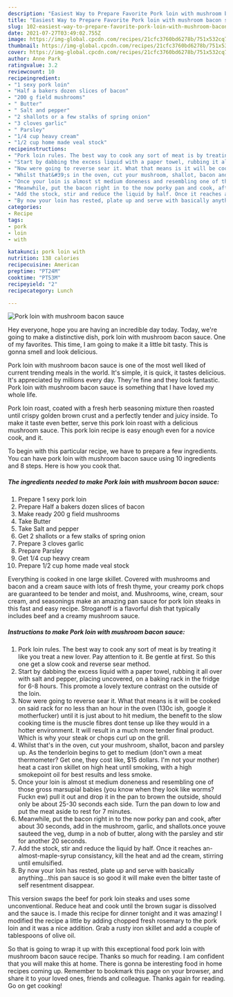 ```yaml
---
description: "Easiest Way to Prepare Favorite Pork loin with mushroom bacon sauce"
title: "Easiest Way to Prepare Favorite Pork loin with mushroom bacon sauce"
slug: 102-easiest-way-to-prepare-favorite-pork-loin-with-mushroom-bacon-sauce
date: 2021-07-27T03:49:02.755Z
image: https://img-global.cpcdn.com/recipes/21cfc3760bd6278b/751x532cq70/pork-loin-with-mushroom-bacon-sauce-recipe-main-photo.jpg
thumbnail: https://img-global.cpcdn.com/recipes/21cfc3760bd6278b/751x532cq70/pork-loin-with-mushroom-bacon-sauce-recipe-main-photo.jpg
cover: https://img-global.cpcdn.com/recipes/21cfc3760bd6278b/751x532cq70/pork-loin-with-mushroom-bacon-sauce-recipe-main-photo.jpg
author: Anne Park
ratingvalue: 3.2
reviewcount: 10
recipeingredient:
- "1 sexy pork loin"
- "Half a bakers dozen slices of bacon"
- "200 g field mushrooms"
- " Butter"
- " Salt and pepper"
- "2 shallots or a few stalks of spring onion"
- "3 cloves garlic"
- " Parsley"
- "1/4 cup heavy cream"
- "1/2 cup home made veal stock"
recipeinstructions:
- "Pork loin rules. The best way to cook any sort of meat is by treating it like you treat a new lover. Pay attention to it. Be gentle at first. So this one get a slow cook and reverse sear method."
- "Start by dabbing the excess liquid with a paper towel, rubbing it all over with salt and pepper, placing uncovered, on a baking rack in the fridge for 6-8 hours. This promote a lovely texture contrast on the outside of the loin."
- "Now were going to reverse sear it. What that means is it will be cooked on said rack for no less than an hour in the oven (130c ish, google it motherfucker) until it is just about to hit medium, the benefit to the slow cooking time is the muscle fibres dont tense up like they would in a hotter environment. It will result in a much more tender final product. Which is why your steak or chops curl up on the grill."
- "Whilst that&#39;s in the oven, cut your mushroom, shallot, bacon and parsley up. As the tenderloin begins to get to medium (don&#39;t own a meat thermometer? Get one, they cost like, $15 dollars. I&#39;m not your mother) heat a cast iron skillet on high heat until smoking, with a high smokepoint oil for best results and less smoke."
- "Once your loin is almost st medium doneness and resembling one of those gross marsupial babies (you know when they look like worms? Fuckn ew) pull it out and drop it in the pan to brown the outside, should only be about 25-30 seconds each side. Turn the pan down to low and put the meat aside to rest for 7 minutes."
- "Meanwhile, put the bacon right in to the now porky pan and cook, after about 30 seconds, add in the mushroom, garlic, and shallots.once youve sauteed the veg, dump in a nob of butter, along with the parsley and stir for another 20 seconds."
- "Add the stock, stir and reduce the liquid by half. Once it reaches an-almost-maple-syrup consistancy, kill the heat and ad the cream, stirring until emulsified."
- "By now your loin has rested, plate up and serve with basically anything...this pan sauce is so good it will make even the bitter taste of self resentment disappear."
categories:
- Recipe
tags:
- pork
- loin
- with

katakunci: pork loin with 
nutrition: 138 calories
recipecuisine: American
preptime: "PT24M"
cooktime: "PT53M"
recipeyield: "2"
recipecategory: Lunch

---
```



![Pork loin with mushroom bacon sauce](https://img-global.cpcdn.com/recipes/21cfc3760bd6278b/751x532cq70/pork-loin-with-mushroom-bacon-sauce-recipe-main-photo.jpg)

Hey everyone, hope you are having an incredible day today. Today, we're going to make a distinctive dish, pork loin with mushroom bacon sauce. One of my favorites. This time, I am going to make it a little bit tasty. This is gonna smell and look delicious.

Pork loin with mushroom bacon sauce is one of the most well liked of current trending meals in the world. It's simple, it is quick, it tastes delicious. It's appreciated by millions every day. They're fine and they look fantastic. Pork loin with mushroom bacon sauce is something that I have loved my whole life.

Pork loin roast, coated with a fresh herb seasoning mixture then roasted until crispy golden brown crust and a perfectly tender and juicy inside. To make it taste even better, serve this pork loin roast with a delicious mushroom sauce. This pork loin recipe is easy enough even for a novice cook, and it.


To begin with this particular recipe, we have to prepare a few ingredients. You can have pork loin with mushroom bacon sauce using 10 ingredients and 8 steps. Here is how you cook that.

<!--inarticleads1-->

##### The ingredients needed to make Pork loin with mushroom bacon sauce:

1. Prepare 1 sexy pork loin
1. Prepare Half a bakers dozen slices of bacon
1. Make ready 200 g field mushrooms
1. Take  Butter
1. Take  Salt and pepper
1. Get 2 shallots or a few stalks of spring onion
1. Prepare 3 cloves garlic
1. Prepare  Parsley
1. Get 1/4 cup heavy cream
1. Prepare 1/2 cup home made veal stock


Everything is cooked in one large skillet. Covered with mushrooms and bacon and a cream sauce with lots of fresh thyme, your creamy pork chops are guaranteed to be tender and moist, and. Mushrooms, wine, cream, sour cream, and seasonings make an amazing pan sauce for pork loin steaks in this fast and easy recipe. Stroganoff is a flavorful dish that typically includes beef and a creamy mushroom sauce. 

<!--inarticleads2-->

##### Instructions to make Pork loin with mushroom bacon sauce:

1. Pork loin rules. The best way to cook any sort of meat is by treating it like you treat a new lover. Pay attention to it. Be gentle at first. So this one get a slow cook and reverse sear method.
1. Start by dabbing the excess liquid with a paper towel, rubbing it all over with salt and pepper, placing uncovered, on a baking rack in the fridge for 6-8 hours. This promote a lovely texture contrast on the outside of the loin.
1. Now were going to reverse sear it. What that means is it will be cooked on said rack for no less than an hour in the oven (130c ish, google it motherfucker) until it is just about to hit medium, the benefit to the slow cooking time is the muscle fibres dont tense up like they would in a hotter environment. It will result in a much more tender final product. Which is why your steak or chops curl up on the grill.
1. Whilst that&#39;s in the oven, cut your mushroom, shallot, bacon and parsley up. As the tenderloin begins to get to medium (don&#39;t own a meat thermometer? Get one, they cost like, $15 dollars. I&#39;m not your mother) heat a cast iron skillet on high heat until smoking, with a high smokepoint oil for best results and less smoke.
1. Once your loin is almost st medium doneness and resembling one of those gross marsupial babies (you know when they look like worms? Fuckn ew) pull it out and drop it in the pan to brown the outside, should only be about 25-30 seconds each side. Turn the pan down to low and put the meat aside to rest for 7 minutes.
1. Meanwhile, put the bacon right in to the now porky pan and cook, after about 30 seconds, add in the mushroom, garlic, and shallots.once youve sauteed the veg, dump in a nob of butter, along with the parsley and stir for another 20 seconds.
1. Add the stock, stir and reduce the liquid by half. Once it reaches an-almost-maple-syrup consistancy, kill the heat and ad the cream, stirring until emulsified.
1. By now your loin has rested, plate up and serve with basically anything...this pan sauce is so good it will make even the bitter taste of self resentment disappear.


This version swaps the beef for pork loin steaks and uses some unconventional. Reduce heat and cook until the brown sugar is dissolved and the sauce is. I made this recipe for dinner tonight and it was amazing! I modified the recipe a little by adding chopped fresh rosemary to the pork loin and it was a nice addition. Grab a rusty iron skillet and add a couple of tablespoons of olive oil. 

So that is going to wrap it up with this exceptional food pork loin with mushroom bacon sauce recipe. Thanks so much for reading. I am confident that you will make this at home. There is gonna be interesting food in home recipes coming up. Remember to bookmark this page on your browser, and share it to your loved ones, friends and colleague. Thanks again for reading. Go on get cooking!
